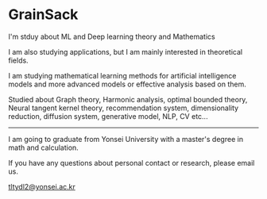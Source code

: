 # GrainSack

I'm stduy about ML and Deep learning theory and Mathematics

I am also studying applications, but I am mainly interested in theoretical fields.

I am studying mathematical learning methods for artificial intelligence models and more advanced models or effective analysis based on them.

Studied about Graph theory, Harmonic analysis, optimal bounded theory, Neural tangent kernel theory, recommendation system, dimensionality reduction, diffusion system, generative model, NLP, CV etc...


---------------------------------------------------------------------------------------------
I am going to graduate from Yonsei University with a master's degree in math and calculation.

If you have any questions about personal contact or research, please email us.

tltydl2@yonsei.ac.kr
